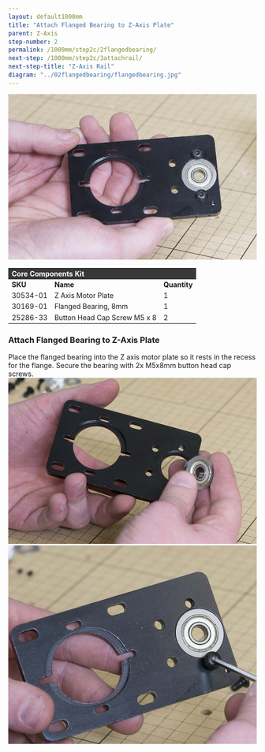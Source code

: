 ```yaml
---
layout: default1000mm
title: "Attach Flanged Bearing to Z-Axis Plate"
parent: Z-Axis
step-number: 2
permalink: /1000mm/step2c/2flangedbearing/
next-step: /1000mm/step2c/3attachrail/
next-step-title: "Z-Axis Rail"
diagram: "../02flangedbearing/flangedbearing.jpg"
---
```

<img src="../../step2/photo/jpfs_DSC2684.jpg">

<table>
  <tr>
    <td style="color:#fff;background: #383838" colspan="3">
      <b>Core Components Kit</b>
    </td>
  </tr>
  <tr>
    <td>
      <b>SKU</b>
    </td>
    <td>
      <b>Name</b>
    </td>
    <td>
      <b>Quantity</b>
    </td>
  </tr>
  <tr>
    <td>
      30534-01
    </td>
    <td>
      Z Axis Motor Plate
    </td>
    <td>
      1
    </td>
  </tr>
  <tr>
    <td>
      30169-01
    </td>
    <td>
      Flanged Bearing, 8mm
    </td>
    <td>
      1
    </td>
  </tr>
  <tr>
    <td>
      25286-33
    </td>
    <td>
      Button Head Cap Screw M5 x 8
    </td>
    <td>
      2
    </td>
  </tr>
</table>

<h3>Attach Flanged Bearing to Z-Axis Plate</h3>


Place the flanged bearing into the Z axis motor plate so it rests in the recess for the flange. Secure the bearing with 2x M5x8mm button head cap screws.
<img src="../../step2/photo/jpfs_DSC2680.jpg">
<img src="../../step2/photo/jpfs_DSC2681.jpg">


